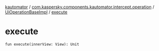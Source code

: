[kautomator](../../index.md) / [com.kaspersky.components.kautomator.intercept.operation](../index.md) / [UiOperationBaseImpl](index.md) / [execute](./execute.md)

# execute

`fun execute(innerView: View): Unit`